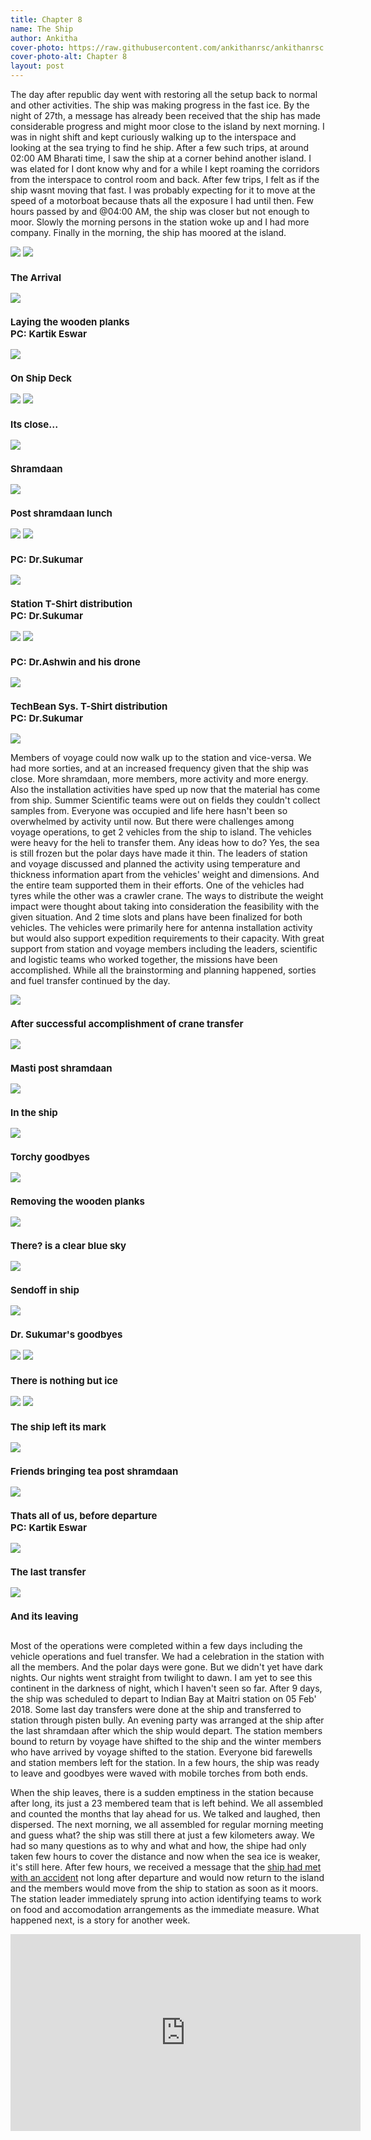 ```yaml
---
title: Chapter 8
name: The Ship
author: Ankitha
cover-photo: https://raw.githubusercontent.com/ankithanrsc/ankithanrsc.github.io/master/assets/images/ch8/shiparrival.JPG
cover-photo-alt: Chapter 8
layout: post
---
```


<p>The day after republic day went with restoring all the setup back to normal and other activities. The ship was making progress in the fast ice. By the night of 27th, a message has already been received that the ship has made considerable progress and might moor close to the island by next morning. I was in night shift and kept curiously walking up to the interspace and looking at the sea trying to find he ship. After a few such trips, at around 02:00 AM Bharati time, I saw the ship at a corner behind another island. I was elated for I dont know why and for a while I kept roaming the corridors from the interspace to control room and back. After few trips, I felt as if the ship wasnt moving that fast. I was probably expecting for it to move at the speed of a motorboat because thats all the exposure I had until then. Few hours passed by and @04:00 AM, the ship was closer but not enough to moor. Slowly the morning persons in the station woke up and I had more company. Finally in the morning, the ship has moored at the island.</p>

<div class="row"> 
  <div class="column">
    <img src="https://raw.githubusercontent.com/ankithanrsc/ankithanrsc.github.io/master/assets/images/ch8/helipadgrp.JPG">
    <img src="https://raw.githubusercontent.com/ankithanrsc/ankithanrsc.github.io/master/assets/images/ch8/shiparrival.JPG">
      <h3 style="font-size:15px;">The Arrival</h3>
    <img src="https://raw.githubusercontent.com/ankithanrsc/ankithanrsc.github.io/master/assets/images/ch8/shramdaan.JPG">
      <h3 style="font-size:15px;">Laying the wooden planks <br>PC: Kartik Eswar</h3>
    <img src="https://raw.githubusercontent.com/ankithanrsc/ankithanrsc.github.io/master/assets/images/ch8/shipdeck.JPG">
      <h3 style="font-size:15px;">On Ship Deck</h3>
  </div>
  <div class="column">
    <img src="https://raw.githubusercontent.com/ankithanrsc/ankithanrsc.github.io/master/assets/images/ch8/moonberg.JPG">
    <img src="https://raw.githubusercontent.com/ankithanrsc/ankithanrsc.github.io/master/assets/images/ch8/cmngship.JPG">
      <h3 style="font-size:15px;">Its close...</h3>
    <img src="https://raw.githubusercontent.com/ankithanrsc/ankithanrsc.github.io/master/assets/images/ch8/work1.JPG">
      <h3 style="font-size:15px;">Shramdaan</h3>
    <img src="https://raw.githubusercontent.com/ankithanrsc/ankithanrsc.github.io/master/assets/images/ch8/dining.JPG">
      <h3 style="font-size:15px;">Post shramdaan lunch</h3>
  </div> 
  <div class="column">
    <img src="https://raw.githubusercontent.com/ankithanrsc/ankithanrsc.github.io/master/assets/images/ch8/moonberg2.JPG">
    <img src="https://raw.githubusercontent.com/ankithanrsc/ankithanrsc.github.io/master/assets/images/ch8/ship2.JPG">
      <h3 style="font-size:15px;">PC: Dr.Sukumar</h3>
    <img src="https://raw.githubusercontent.com/ankithanrsc/ankithanrsc.github.io/master/assets/images/ch8/stationTee.JPG">
      <h3 style="font-size:15px;">Station T-Shirt distribution<br>PC: Dr.Sukumar</h3>
<!--    <img src="https://raw.githubusercontent.com/ankithanrsc/ankithanrsc.github.io/master/assets/images/ch8/ship1.JPG">-->
  </div>
  <div class="column">
    <img src="https://raw.githubusercontent.com/ankithanrsc/ankithanrsc.github.io/master/assets/images/ch8/drsSun.JPG">
    <img src="https://raw.githubusercontent.com/ankithanrsc/ankithanrsc.github.io/master/assets/images/ch8/ship1.JPG">
      <h3 style="font-size:15px;">PC: Dr.Ashwin and his drone</h3>
    <img src="https://raw.githubusercontent.com/ankithanrsc/ankithanrsc.github.io/master/assets/images/ch8/TBtee.JPG">
      <h3 style="font-size:15px;">TechBean Sys. T-Shirt distribution<br>PC: Dr.Sukumar</h3>
    <img src="https://raw.githubusercontent.com/ankithanrsc/ankithanrsc.github.io/master/assets/images/ch8/mastiwork.JPG">
    </div>
</div>

<p>Members of voyage could now walk up to the station and vice-versa. We had more sorties, and at an increased frequency given that the ship was close. More shramdaan, more members, more activity and more energy. Also the installation activities have sped up now that the material has come from ship. Summer Scientific teams were out on fields they couldn't collect samples from. Everyone was occupied and life here hasn't been so overwhelmed by activity until now. But there were challenges among voyage operations, to get 2 vehicles from the ship to island. The vehicles were heavy for the heli to transfer them. Any ideas how to do? Yes, the sea is still frozen but the polar days have made it thin. The leaders of station and voyage discussed and planned the activity using temperature and thickness information apart from the vehicles' weight and dimensions. And the entire team supported them in their efforts. One of the vehicles had tyres while the other was a crawler crane. The ways to distribute the weight impact were thought about taking into consideration the feasibility with the given situation. And 2 time slots and plans have been finalized for both vehicles. The vehicles were primarily here for antenna installation activity but would also support expedition requirements to their capacity. With great support from station and voyage members including the leaders, scientific and logistic teams who worked together, the missions have been accomplished. While all the brainstorming and planning happened, sorties and fuel transfer continued by the day.</p>

<div class="row"> 
  <div class="column">
    <img src="https://raw.githubusercontent.com/ankithanrsc/ankithanrsc.github.io/master/assets/images/ch8/cranesuccess.JPG">
      <h3 style="font-size:15px;">After successful accomplishment of crane transfer</h3>
    <img src="https://raw.githubusercontent.com/ankithanrsc/ankithanrsc.github.io/master/assets/images/ch8/postwork.JPG">
      <h3 style="font-size:15px;">Masti post shramdaan</h3>
    <img src="https://raw.githubusercontent.com/ankithanrsc/ankithanrsc.github.io/master/assets/images/ch8/inship.JPG">
      <h3 style="font-size:15px;">In the ship</h3>
    <img src="https://raw.githubusercontent.com/ankithanrsc/ankithanrsc.github.io/master/assets/images/ch8/stationTorchBye.JPG">
      <h3 style="font-size:15px;">Torchy goodbyes</h3>
  </div>
  <div class="column">
    <img src="https://raw.githubusercontent.com/ankithanrsc/ankithanrsc.github.io/master/assets/images/ch8/work2.JPG">
      <h3 style="font-size:15px;">Removing the wooden planks</h3>
    <img src="https://raw.githubusercontent.com/ankithanrsc/ankithanrsc.github.io/master/assets/images/ch8/ntgthere.JPG">
      <h3 style="font-size:15px;">There? is a clear blue sky</h3>
    <img src="https://raw.githubusercontent.com/ankithanrsc/ankithanrsc.github.io/master/assets/images/ch8/inshipsendoff.JPG">
      <h3 style="font-size:15px;">Sendoff in ship</h3>
    <img src="https://raw.githubusercontent.com/ankithanrsc/ankithanrsc.github.io/master/assets/images/ch8/sukubye.JPG">
      <h3 style="font-size:15px;">Dr. Sukumar's goodbyes</h3>
  </div> 
  <div class="column">
    <img src="https://raw.githubusercontent.com/ankithanrsc/ankithanrsc.github.io/master/assets/images/ch8/wework.JPG">
    <img src="https://raw.githubusercontent.com/ankithanrsc/ankithanrsc.github.io/master/assets/images/ch8/ntgthere2.JPG">
      <h3 style="font-size:15px;">There is nothing but ice</h3>
    <img src="https://raw.githubusercontent.com/ankithanrsc/ankithanrsc.github.io/master/assets/images/ch8/shipfront.JPG">
    <img src="https://raw.githubusercontent.com/ankithanrsc/ankithanrsc.github.io/master/assets/images/ch8/shipPrint.JPG">
      <h3 style="font-size:15px;">The ship left its mark</h3>
  </div>
  <div class="column">
    <img src="https://raw.githubusercontent.com/ankithanrsc/ankithanrsc.github.io/master/assets/images/ch8/teacomework.JPG">
      <h3 style="font-size:15px;">Friends bringing tea post shramdaan</h3>
    <img src="https://raw.githubusercontent.com/ankithanrsc/ankithanrsc.github.io/master/assets/images/ch8/bigGrp.JPG">
      <h3 style="font-size:15px;">Thats all of us, before departure<br>PC: Kartik Eswar</h3>
    <img src="https://raw.githubusercontent.com/ankithanrsc/ankithanrsc.github.io/master/assets/images/ch8/lastpb.JPG">
      <h3 style="font-size:15px;">The last transfer</h3>
    <img src="https://raw.githubusercontent.com/ankithanrsc/ankithanrsc.github.io/master/assets/images/ch8/shipgoing.JPG">
      <h3 style="font-size:15px;">And its leaving</h3>
    </div>
</div>

<p>Most of the operations were completed within a few days including the vehicle operations and fuel transfer. We had a celebration in the station with all the members. And the polar days were gone. But we didn't yet have dark nights. Our nights went straight from twilight to dawn. I am yet to see this continent in the darkness of night, which I haven't seen so far. After 9 days, the ship was scheduled to depart to Indian Bay at Maitri station on 05 Feb' 2018. Some last day transfers were done at the ship and transferred to station through pisten bully. An evening party was arranged at the ship after the last shramdaan after which the ship would depart. The station members bound to return by voyage have shifted to the ship and the winter members who have arrived by voyage shifted to the station. Everyone bid farewells and station members left for the station. In a few hours, the ship was ready to leave and goodbyes were waved with mobile torches from both ends.</p>

<p>When the ship leaves, there is a sudden emptiness in the station because after long, its just a 23 membered team that is left behind. We all assembled and counted the months that lay ahead for us. We talked and laughed, then dispersed. The next morning, we all assembled for regular morning meeting and guess what? the ship was still there at just a few kilometers away. We had so many questions as to why and what and how, the shipe had only taken few hours to cover the distance and now when the sea ice is weaker, it's still here. After few hours, we received a message that the <a href="http://www.ncaor.gov.in/news/view/414">ship had met with an accident</a> not long after departure and would now return to the island and the members would move from the ship to station as soon as it moors. The station leader immediately sprung into action identifying teams to work on food and accomodation arrangements as the immediate measure. What happened next, is a story for another week.</p>
<div>
<iframe width="560" height="315" src="https://www.youtube.com/embed/ICqTOHeF9Tg" frameborder="0" allow="accelerometer; autoplay; encrypted-media; gyroscope; picture-in-picture" allowfullscreen></iframe>
</div>